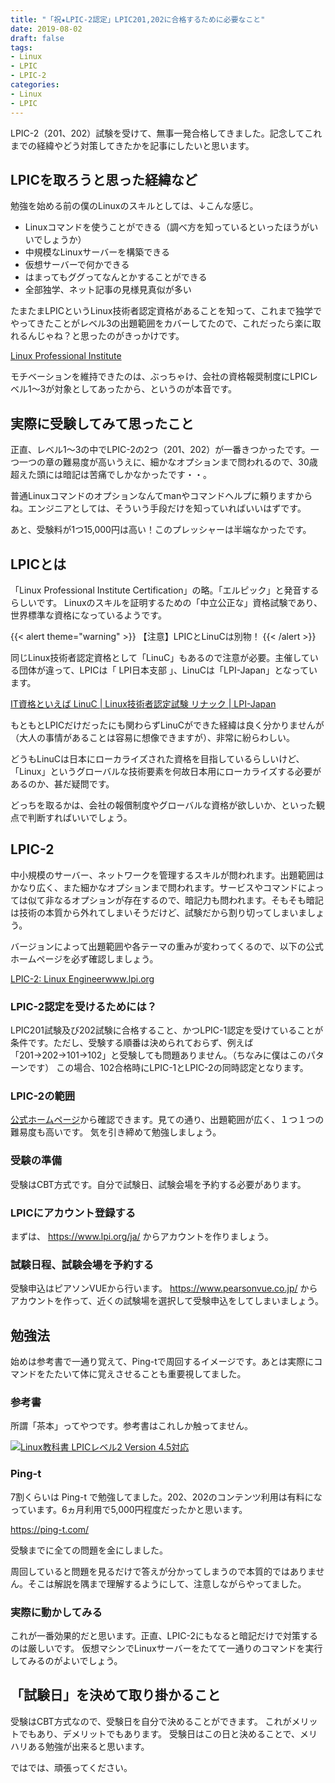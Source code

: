 ```yaml
---
title: "「祝★LPIC-2認定」LPIC201,202に合格するために必要なこと"
date: 2019-08-02
draft: false
tags:
- Linux
- LPIC
- LPIC-2
categories:
- Linux
- LPIC
---
```


LPIC-2（201、202）試験を受けて、無事一発合格してきました。記念してこれまでの経緯やどう対策してきたかを記事にしたいと思います。

## LPICを取ろうと思った経緯など

勉強を始める前の僕のLinuxのスキルとしては、↓こんな感じ。

* Linuxコマンドを使うことができる（調べ方を知っているといったほうがいいでしょうか）
* 中規模なLinuxサーバーを構築できる
* 仮想サーバーで何かできる
* はまってもググってなんとかすることができる
* 全部独学、ネット記事の見様見真似が多い

たまたまLPICというLinux技術者認定資格があることを知って、これまで独学でやってきたことがレベル3の出題範囲をカバーしてたので、これだったら楽に取れるんじゃね？と思ったのがきっかけです。

[Linux Professional Institute](https://www.lpi.org/)

モチベーションを維持できたのは、ぶっちゃけ、会社の資格報奨制度にLPICレベル1～3が対象としてあったから、というのが本音です。

## 実際に受験してみて思ったこと

正直、レベル1～3の中でLPIC-2の2つ（201、202）が一番きつかったです。一つ一つの章の難易度が高いうえに、細かなオプションまで問われるので、30歳超えた頭には暗記は苦痛でしかなかったです・・。

普通Linuxコマンドのオプションなんてmanやコマンドヘルプに頼りますからね。エンジニアとしては、そういう手段だけを知っていればいいはずです。

あと、受験料が1つ15,000円は高い！このプレッシャーは半端なかったです。

## LPICとは

「Linux Professional Institute Certification」の略。「エルピック」と発音するらしいです。
Linuxのスキルを証明するための「中立公正な」資格試験であり、世界標準な資格になっているようです。

{{< alert theme="warning" >}}
【注意】LPICとLinuCは別物！
{{< /alert >}}

同じLinux技術者認定資格として「LinuC」もあるので注意が必要。主催している団体が違って、LPICは「 LPI日本支部 」、LinuCは「LPI-Japan」となっています。

[IT資格といえば LinuC | Linux技術者認定試験 リナック | LPI-Japan](https://linuc.org/)

もともとLPICだけだったにも関わらずLinuCができた経緯は良く分かりませんが（大人の事情があることは容易に想像できますが）、非常に紛らわしい。

どうもLinuCは日本にローカライズされた資格を目指しているらしいけど、「Linux」というグローバルな技術要素を何故日本用にローカライズする必要があるのか、甚だ疑問です。

どっちを取るかは、会社の報償制度やグローバルな資格が欲しいか、といった観点で判断すればいいでしょう。

## LPIC-2

中小規模のサーバー、ネットワークを管理するスキルが問われます。出題範囲はかなり広く、また細かなオプションまで問われます。サービスやコマンドによっては似て非なるオプションが存在するので、暗記力も問われます。そもそも暗記は技術の本質から外れてしまいそうだけど、試験だから割り切ってしまいましょう。

バージョンによって出題範囲や各テーマの重みが変わってくるので、以下の公式ホームページを必ず確認しましょう。

[LPIC-2: Linux Engineerwww.lpi.org](https://www.lpi.org/our-certifications/lpic-2-overview)

### LPIC-2認定を受けるためには？

LPIC201試験及び202試験に合格すること、かつLPIC-1認定を受けていることが条件です。ただし、受験する順番は決められておらず、例えば「201→202→101→102」と受験しても問題ありません。（ちなみに僕はこのパターンです）
この場合、102合格時にLPIC-1とLPIC-2の同時認定となります。

### LPIC-2の範囲

[公式ホームページ](https://www.lpi.org/ja/our-certifications/exam-201-objectives)から確認できます。見ての通り、出題範囲が広く、１つ１つの難易度も高いです。
気を引き締めて勉強しましょう。

### 受験の準備

受験はCBT方式です。自分で試験日、試験会場を予約する必要があります。

### LPICにアカウント登録する

まずは、 https://www.lpi.org/ja/ からアカウントを作りましょう。

### 試験日程、試験会場を予約する

受験申込はピアソンVUEから行います。 https://www.pearsonvue.co.jp/ からアカウントを作って、近くの試験場を選択して受験申込をしてしまいましょう。

## 勉強法

始めは参考書で一通り覚えて、Ping-tで周回するイメージです。あとは実際にコマンドをたたいて体に覚えさせることも重要視してました。

### 参考書

所謂「茶本」ってやつです。参考書はこれしか触ってません。

[![Linux教科書 LPICレベル2 Version 4.5対応](https://images-na.ssl-images-amazon.com/images/I/51I2ujkJ2fL._SX350_BO1,204,203,200_.jpg)](https://www.amazon.co.jp/dp/4798151254?tag=note0e2a-22&linkCode=ogi&th=1&psc=1)

### Ping-t

7割くらいは Ping-t  で勉強してました。202、202のコンテンツ利用は有料になっています。6ヵ月利用で5,000円程度だったかと思います。

https://ping-t.com/

受験までに全ての問題を金にしました。

周回していると問題を見るだけで答えが分かってしまうので本質的ではありません。そこは解説を隅まで理解するようにして、注意しながらやってました。

### 実際に動かしてみる

これが一番効果的だと思います。正直、LPIC-2にもなると暗記だけで対策するのは厳しいです。
仮想マシンでLinuxサーバーをたてて一通りのコマンドを実行してみるのがよいでしょう。

## 「試験日」を決めて取り掛かること

受験はCBT方式なので、受験日を自分で決めることができます。 これがメリットでもあり、デメリットでもあります。
受験日はこの日と決めることで、メリハリある勉強が出来ると思います。

ではでは、頑張ってください。
